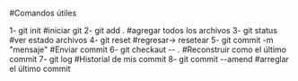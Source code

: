 #Comandos útiles

1- git init #iniciar git
2- git add . #agregar todos los archivos
3- git status #ver estado archivos
4- git reset #regresar-> resetear
5- git commit -m "mensaje" #Enviar commit
6- git checkaut -- . #Reconstruir como el último commit
7- git log #Historial de mis commit
8- git commit --amend #arreglar el último commit
